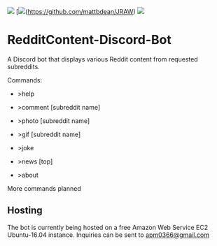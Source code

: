 [![](https://img.shields.io/badge/Gradle-6.0.1-brightgreen)](https://gradle.org/) [![](https://img.shields.io/badge/JRAW-v1.1.0-red)(https://github.com/mattbdean/JRAW) [![](https://img.shields.io/badge/JDA-4.1.1__101-blue)](https://github.com/DV8FromTheWorld/JDA)

# RedditContent-Discord-Bot
A Discord bot that displays various Reddit content from requested subreddits.

Commands: 

- \>help

- \>comment \[subreddit name]

- \>photo \[subreddit name]

- \>gif \[subreddit name]

- \>joke

- \>news [top] 

- \>about

More commands planned

## Hosting
The bot is currently being hosted on a free Amazon Web Service EC2 Ubuntu-16.04 instance. Inquiries can be sent 
to apm0366@gmail.com
